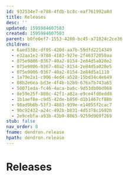 ```yaml
---
id: 932534e7-e788-4fdb-bc8c-eaf761992a8d
title: Releases
desc: ''
updated: 1595984607503
created: 1595984607503
parent: b0fe6ef7-1553-4280-bc45-a71824c2ce36
children:
  - 6aed338c-df05-420d-aa7b-59dfd2214349
  - e32aa1e2-9780-4183-927e-2f46372050aa
  - 075e9806-0367-40a2-8154-2e84d5a020e2
  - 075e9806-0367-40a2-8154-2e84d5a020e5
  - 075e9806-0367-40a2-8154-2e84d5a1110
  - 1a79e2a1-c906-4ed4-a528-15bd34c4e649
  - 08b2e6ea-bd3e-4f4b-b2b9-676a7b743a65
  - 50071eda-fc46-4aca-ba6c-9d53db00d068
  - 8e59e25f-808c-42f1-a82a-e9ce4fd8edd8
  - 1b1aef8e-c9d5-42de-b850-d1b1467cf88b
  - 98ad9b6b-53f3-4883-939e-e14055f2cac7
  - 9bc92432-a24c-492b-b831-4d5378c1692b
  - 2e9cebfa-a93b-43b9-8065-9259d969f269
stub: false
nav_order: 8
fname: dendron.release
hpath: dendron.release
---
```

# Releases

